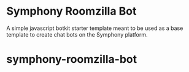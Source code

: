 # Symphony Roomzilla Bot

A simple javascript botkit starter template meant to be used as a base template to create chat bots on the Symphony platform.

# symphony-roomzilla-bot
